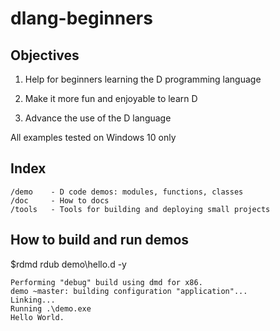 # dlang-beginners

## Objectives

 1. Help for beginners learning the D programming language
 
 2. Make it more fun and enjoyable to learn D
 
 3. Advance the use of the D language
 
 All examples tested on Windows 10 only
 
## Index

	/demo    - D code demos: modules, functions, classes
	/doc     - How to docs
	/tools   - Tools for building and deploying small projects

## How to build and run demos

$rdmd rdub demo\hello.d -y
	
	Performing "debug" build using dmd for x86.
	demo ~master: building configuration "application"...
	Linking...
	Running .\demo.exe
	Hello World.

